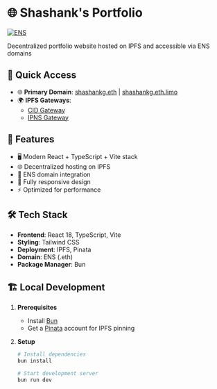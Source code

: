 # 🌐 Shashank's Portfolio

[![ENS](https://img.shields.io/badge/ENS-shashankg.eth-1969FF?logo=ethereum)](https://shashankg.eth)

Decentralized portfolio website hosted on IPFS and accessible via ENS domains

## 🔗 Quick Access

- 🌐 **Primary Domain**: [shashankg.eth](https://shashankg.eth) | [shashankg.eth.limo](https://shashankg.eth.limo)
- 🌍 **IPFS Gateways**:
  - [CID Gateway](https://ipfs.io/ipfs/bafybeid66qgvmu7etbq4yldqy6b66553o6qw3b556g566i5zj75lx6qb554tvi)
  - [IPNS Gateway](https://ipfs.io/ipns/k51qzi5uqu5dg79jrztpvridovujsswlc6znwlh9diipigxpsgsn3eorlaust7)

## 🚀 Features

- 🖥️ Modern React + TypeScript + Vite stack
- 🌐 Decentralized hosting on IPFS
- 🔗 ENS domain integration
- 📱 Fully responsive design
- ⚡ Optimized for performance

## 🛠️ Tech Stack

- **Frontend**: React 18, TypeScript, Vite
- **Styling**: Tailwind CSS
- **Deployment**: IPFS, Pinata
- **Domain**: ENS (.eth)
- **Package Manager**: Bun

## 🏗️ Local Development

1. **Prerequisites**
   - Install [Bun](https://bun.sh/)
   - Get a [Pinata](https://pinata.cloud/) account for IPFS pinning

2. **Setup**
   ```bash
   # Install dependencies
   bun install
   
   # Start development server
   bun run dev



<!-- # My personal portfolio hosted on IPFS with an Ethereum address .eth domain

To access, visit [shashankg.eth](https://shashankg.eth) or [shashankg.eth.limo](https://shashankg.eth.limo)

## Overview

This project is a template for a website that uses React with TypeScript and Vite. It's also set up to publish to IPFS and IPNS using [Bun](https://bun.sh) and [Pinata](https://pinata.cloud/).

## Setup

1. Install [Bun](https://bun.sh)
2. Install [Pinata](https://pinata.cloud/)
3. Run `bun run dev`
4. Run `bun run publish`

## Altenate URLs

[Gateway (CID)](https://ipfs.io/ipfs/bafybeid66qgvmu7etbq4yldqy6b66553o6qw3b556g566i5zj75lx6qb554tvi)
[Gateway (IPNS)](https://ipfs.io/ipns/k51qzi5uqu5dg79jrztpvridovujsswlc6znwlh9diipigxpsgsn3eorlaust7)

## License

MIT -->